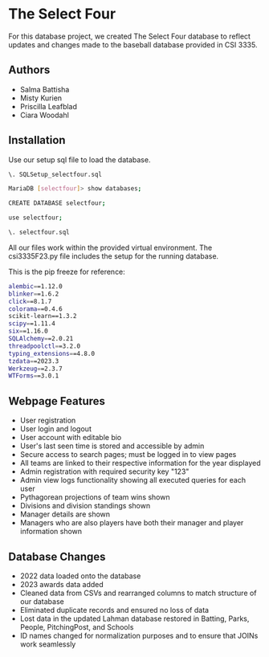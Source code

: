 # The Select Four

For this database project, we created The Select Four database to reflect updates and changes made to the baseball
database provided in CSI 3335.

## Authors

- Salma Battisha
- Misty Kurien
- Priscilla Leafblad
- Ciara Woodahl

## Installation

Use our setup sql file to load the database.

```bash
\. SQLSetup_selectfour.sql

MariaDB [selectfour]> show databases;

CREATE DATABASE selectfour;

use selectfour;

\. selectfour.sql
```

All our files work within the provided virtual environment.
The csi3335F23.py file includes the setup for the running database.

This is the pip freeze for reference:

```bash
alembic==1.12.0
blinker==1.6.2
click==8.1.7
colorama==0.4.6
scikit-learn==1.3.2
scipy==1.11.4
six==1.16.0
SQLAlchemy==2.0.21
threadpoolctl==3.2.0
typing_extensions==4.8.0
tzdata==2023.3
Werkzeug==2.3.7
WTForms==3.0.1

```

## Webpage Features

- User registration
- User login and logout
- User account with editable bio
- User's last seen time is stored and accessible by admin
- Secure access to search pages; must be logged in to view pages
- All teams are linked to their respective information for the year displayed
- Admin registration with required security key "123"
- Admin view logs functionality showing all executed queries for each user
- Pythagorean projections of team wins shown
- Divisions and division standings shown
- Manager details are shown
- Managers who are also players have both their manager and player information shown

## Database Changes

- 2022 data loaded onto the database
- 2023 awards data added
- Cleaned data from CSVs and rearranged columns to match structure of our database
- Eliminated duplicate records and ensured no loss of data
- Lost data in the updated Lahman database restored in Batting, Parks, People, PitchingPost, and Schools
- ID names changed for normalization purposes and to ensure that JOINs work seamlessly
